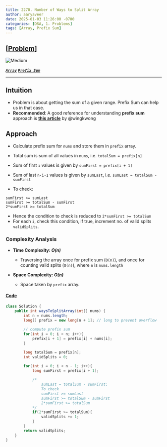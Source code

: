 ```yaml
---
title: 2270. Number of Ways to Split Array
author: aaryaveer
date: 2025-01-03 11:26:00 -0700
categories: [DSA, 1. Problems]
tags: [Array, Prefix Sum]
---
```


## [[Problem](https://leetcode.com/problems/number-of-ways-to-split-array/description/)]

<!-- ![Easy](https://img.shields.io/badge/Easy-green?style=for-the-badge)  -->
![Medium](https://img.shields.io/badge/Medium-yellow?style=for-the-badge)  
<!-- ![Hard](https://img.shields.io/badge/Hard-red?style=for-the-badge) -->

[**_`Array`_**](https://akr2803.github.io/tags/array/) [**_`Prefix Sum`_**](https://akr2803.github.io/tags/prefix-sum/)

---

## Intuition
- Problem is about getting the sum of a given range. Prefix Sum can help us in that case.
- **Recommended**: A good reference for understanding **prefix sum** approach is [**this article**](https://leetcodethehardway.com/tutorials/basic-topics/prefix-sum) by @wingkwong

## Approach

- Calculate prefix sum for `nums` and store them in `prefix` array.
- Total sum is sum of all values in `nums`, i.e. `totalSum = prefix[n]`
- Sum of first `i` values is given by `sumFirst = prefix[i + 1]`
- Sum of last `n-i-1` values is given by `sumLast`, i.e. `sumLast = totalSum - sumFirst`

- To check:
```
sumFirst >= sumLast
sumFirst >= totalSum - sumFirst
2*sumFirst >= totalSum
```
- Hence the condition to check is reduced to `2*sumFirst >= totalSum`
- For each `i`, check this condition, if true, increment no. of valid splits `validSplits`.

### Complexity Analysis

- **Time Complexity: _O(n)_**  
  - Traversing the array once for prefix sum (`O(n)`), and once for counting valid splits (`O(n)`), where `n` is `nums.length`

- **Space Complexity: _O(n)_**  
  - Space taken by `prefix` array.

#### [Code](https://github.com/AKR-2803/DSA-Declassified/blob/main/POTD-Leetcode/January/code/NoOfWaysToSplitArray.java)

```java
class Solution {
    public int waysToSplitArray(int[] nums) {
        int n = nums.length;
        long[] prefix = new long[n + 1]; // long to prevent overflow
        
        // compute prefix sum
        for(int i = 0; i < n; i++){
            prefix[i + 1] = prefix[i] + nums[i];
        }

        long totalSum = prefix[n];
        int validSplits = 0;

        for(int i = 0; i < n - 1; i++){
            long sumFirst = prefix[i + 1];
                
            /*
                sumLast = totalSum - sumFirst;
                To check
                sumFirst >= sumLast
                sumFirst >= totalSum - sumFirst
                2*sumFirst >= totalSum
            */
            if(2*sumFirst >= totalSum){
                validSplits += 1;
            }
        }
        return validSplits;
    }
}
```